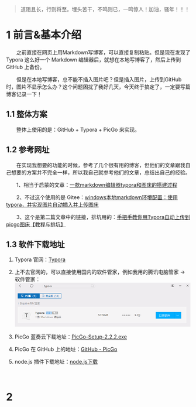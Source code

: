 > 道阻且长，行则将至。埋头苦干，不鸣则已，一鸣惊人！加油，骚年！！！

# 1 前言&基本介绍
&emsp;&emsp;之前直接在网页上用Markdown写博客，可以直接复制粘贴。但是现在发现了 Typora 这么好一个 Markdown 编辑器后，就想在本地写博客了，然后上传到 GitHub 上备份。

&emsp;&emsp;但是在本地写博客，总不能不插入图片吧？但是插入图片，上传到GitHub时，图片不显示怎么办？这个问题困扰了我好几天，今天终于搞定了，一定要写篇博客记录一下！

## 1.1 整体方案
&emsp;&emsp;整体上使用的是：GitHub + Typora + PicGo 来实现。

## 1.2 参考网址
&emsp;&emsp;在实现我想要的功能的时候，参考了几个很有用的博客，但他们的文章跟我自己想要的方案并不完全一样，所以我自己就参考他们的文章，总结出自己的经验。

&emsp;&emsp;1、相当于启蒙的文章：[一款markdown编辑器typora和图床的搭建过程](https://www.itcodemonkey.com/article/14536.html)

&emsp;&emsp;2、不过这个使用的是 Gitee：[windows本地markdown环境配置：使用typora，并实现图片自动插入并上传图床](https://blog.csdn.net/WinterShiver/article/details/105387744)

&emsp;&emsp;3、这个是第二篇文章中的链接，排坑用的：[手把手教你用Typora自动上传到picgo图床【教程与排坑】](https://zhuanlan.zhihu.com/p/114175770)

## 1.3 软件下载地址
1. Typora 官网：[Typora](http://typora.io/)
2. 上不去官网的，可以直接使用国内的软件管家，例如我用的腾讯电脑管家 -> 软件管家：
![image-20200423195330297](https://raw.githubusercontent.com/FightingBoom/BlogPicture/master/20200423195333.png)

3. PicGo 蓝奏云下载地址：[PicGo-Setup-2.2.2.exe](https://www.lanzous.com/ia49ojg)
4. PicGo 在 GitHub 上的地址：[GitHub - PicGo](https://github.com/Molunerfinn/PicGo/releases)

5. node.js 插件下载地址：[node.js下载](http://nodejs.cn/download/)

&emsp;&emsp;

# 2



